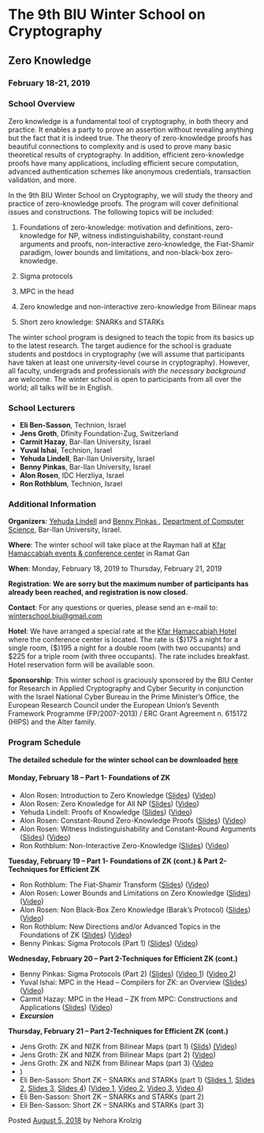 # The 9th BIU Winter School on Cryptography

## Zero Knowledge

### February 18-21, 2019

### **School Overview**

Zero knowledge is a fundamental tool of cryptography, in both theory and practice. It enables a party to prove an assertion without revealing anything but the fact that it is indeed true. The theory of zero-knowledge proofs has beautiful connections to complexity and is used to prove many basic theoretical results of cryptography. In addition, efficient zero-knowledge proofs have many applications, including efficient secure computation, advanced authentication schemes like anonymous credentials, transaction validation, and more.

In the 9th BIU Winter School on Cryptography, we will study the theory and practice of zero-knowledge proofs. The program will cover definitional issues and constructions. The following topics will be included:

1) Foundations of zero-knowledge: motivation and definitions, zero-knowledge for NP, witness indistinguishability, constant-round arguments and proofs, non-interactive zero-knowledge, the Fiat-Shamir paradigm, lower bounds and limitations, and non-black-box zero-knowledge.

2) Sigma protocols

3) MPC in the head

4) Zero knowledge and non-interactive zero-knowledge from Bilinear maps

5) Short zero knowledge: SNARKs and STARKs

The winter school program is designed to teach the topic from its basics up to the latest research. The target audience for the school is graduate students and postdocs in cryptography (we will assume that participants have taken at least one university-level course in cryptography). However, all faculty, undergrads and professionals *with the necessary background* are welcome. The winter school is open to participants from all over the world; all talks will be in English.

### **School Lecturers** 

+ **Eli Ben-Sasson**, Technion, Israel
+ **Jens Groth**, Dfinity Foundation-Zug, Switzerland
+ **Carmit Hazay**, Bar-Ilan University, Israel
+ **Yuval Ishai**, Technion, Israel
+ **Yehuda Lindell**, Bar-Ilan University, Israel
+ **Benny Pinkas**, Bar-Ilan University, Israel
+ **Alon Rosen**, IDC Herzliya, Israel
+ **Ron Rothblum**, Technion, Israel

### **Additional Information**

**Organizers**: [Yehuda Lindell](http://www.cs.biu.ac.il/~lindell) and [Benny Pinkas ](http://www.pinkas.net/), [Department of Computer Science](http://www.cs.biu.ac.il/en),  Bar-Ilan University, Israel.

**Where**: The winter school will take place at the Rayman hall at [Kfar Hamaccabiah events & conference center](http://www.kmc-hotel.co.il/?p=104) in Ramat Gan

**When**: Monday, February 18, 2019 to Thursday, February 21, 2019

**Registration**: **We are sorry but the maximum number of participants has already been reached, and registration is now closed.**

**Contact**: For any questions or queries, please send an e-mail to: [winterschool.biu@gmail.com](mailto:winterschool.biu@gmail.com)

**Hotel**: We have arranged a special rate at the [Kfar Hamaccabiah Hotel](http://www.kmc-hotel.co.il/) where the conference center is located. The rate is \{$}175 a night for a single room, \{$}195 a night for a double room (with two occupants) and \$225 for a triple room (with three occupants). The rate includes breakfast. Hotel reservation form will be available soon.

**Sponsorship**: This winter school is graciously sponsored by the BIU Center for Research in Applied Cryptography and Cyber Security in conjunction with the Israel National Cyber Bureau in the Prime Minister’s Office, the European Research Council under the European Union’s Seventh Framework Programme (FP/2007-2013) / ERC Grant Agreement n. 615172 (HIPS) and the Alter family.

### **Program Schedule**

**The detailed schedule for the winter school can be downloaded** [**here**](http://cyber.biu.ac.il/wp-content/uploads/2018/12/schedule_2019.pdf)

#### **Monday, February 18 – Part 1- Foundations of ZK**

+ Alon Rosen: Introduction to Zero Knowledge ([Slides](http://cyber.biu.ac.il/wp-content/uploads/2018/08/WS-19-1-ZK-intro.pdf)) ([Video](https://www.youtube.com/watch?v=6uGimDYZPMw))
+ Alon Rosen: Zero Knowledge for All NP ([Slides](http://cyber.biu.ac.il/wp-content/uploads/2018/08/WS-19-2-ZK-for-NP.pdf)) ([Video](https://www.youtube.com/watch?v=cQ-BI1WWzjU))
+ Yehuda Lindell: Proofs of Knowledge ([Slides](http://cyber.biu.ac.il/wp-content/uploads/2018/08/WS-19-3-ZKPOK_D1-5.pdf)) ([Video](https://www.youtube.com/watch?time_continue=1&v=RvGsjnoYRRg))
+ Alon Rosen: Constant-Round Zero-Knowledge Proofs ([Slides](http://cyber.biu.ac.il/wp-content/uploads/2018/08/WS-19-4-constant-round-ZK-for-NP.pdf)) ([Video](https://www.youtube.com/watch?v=cAI7Iw_bkZs))
+ Alon Rosen: Witness Indistinguishability and Constant-Round Arguments ([Slides](http://cyber.biu.ac.il/wp-content/uploads/2018/08/WS-19-5-WI-and-arguments-for-NP.pdf)) ([Video](https://www.youtube.com/watch?v=5O8ornUVgAQ))
+ Ron Rothblum: Non-Interactive Zero-Knowledge ([Slides](http://cyber.biu.ac.il/wp-content/uploads/2018/08/WS-19-6-NIZK.pdf)) ([Video](https://www.youtube.com/watch?v=dE0KJxxe3xI))

**Tuesday, February 19 – Part 1- Foundations of ZK (cont.) & Part 2-Techniques for Efficient ZK**

+ Ron Rothblum: The Fiat-Shamir Transform ([Slides](http://cyber.biu.ac.il/wp-content/uploads/2018/08/WS-19-7-_fiat_shamir_basic.pdf)) ([Video](https://www.youtube.com/watch?v=9cagVtYstyY))
+ Alon Rosen: Lower Bounds and Limitations on Zero Knowledge ([Slides](http://cyber.biu.ac.il/wp-content/uploads/2018/08/WS-19-8-ZK-lower-bounds-and-limitations.pdf)) ([Video](https://www.youtube.com/watch?v=OAPOzLfDqRg))
+ Alon Rosen: Non Black-Box Zero Knowledge (Barak’s Protocol) ([Slides](http://cyber.biu.ac.il/wp-content/uploads/2018/08/BIU-WS-19-9-non-black-box-ZK.pdf)) ([Video](https://www.youtube.com/watch?v=85gWcuo0jp4))
+ Ron Rothblum: New Directions and/or Advanced Topics in the Foundations of ZK ([Slides](http://cyber.biu.ac.il/wp-content/uploads/2018/08/WS-19-10-fiat_shamir_advanced.pdf)) ([Video](https://www.youtube.com/watch?v=yWq-_hiTgJw))
+ Benny Pinkas: Sigma Protocols (Part 1) ([Slides](http://cyber.biu.ac.il/wp-content/uploads/2018/08/WS-19-11-sigma-protocols-winter-school-2019.pdf)) ([Video](https://www.youtube.com/watch?v=XT1Pad0DM24))

**Wednesday, February 20 – Part 2-Techniques for Efficient ZK (cont.)**

+ Benny Pinkas: Sigma Protocols (Part 2) ([Slides](http://cyber.biu.ac.il/wp-content/uploads/2018/08/WS-19-11-sigma-protocols-winter-school-2019-1.pdf)) ([Video 1](https://www.youtube.com/watch?v=_tGDoys_w5c)) ([Video 2](https://www.youtube.com/watch?v=m-NW75E8JIE))
+ Yuval Ishai: MPC in the Head – Compilers for ZK: an Overview ([Slides](http://cyber.biu.ac.il/wp-content/uploads/2018/08/WS-19-12-Compilers_for_ZK.pdf)) ([Video](https://www.youtube.com/watch?v=nmYM40S0pbo))
+ Carmit Hazay: MPC in the Head – ZK from MPC: Constructions and Applications ([Slides](http://cyber.biu.ac.il/wp-content/uploads/2018/08/WS-19-13-ZK_from_MPC.pdf)) ([Video](https://www.youtube.com/watch?v=etI2rCojn-o))
+ ***Excursion***

**Thursday, February 21 – Part 2-Techniques for Efficient ZK (cont.)**

+ Jens Groth: ZK and NIZK from Bilinear Maps (part 1) ([Slids](https://cyber.biu.ac.il/wp-content/uploads/2019/02/BarIlan2019.pdf)) [(Video](https://www.youtube.com/watch?v=_mAKh7LFPOU))
+ Jens Groth: ZK and NIZK from Bilinear Maps (part 2) ([Video](https://www.youtube.com/watch?v=_bT7rq8aweQ))
+ Jens Groth: ZK and NIZK from Bilinear Maps (part 3) ([Video](https://www.youtube.com/watch?v=cmgGxWw2rP4)
+ )
+ Eli Ben-Sasson: Short ZK – SNARKs and STARKs (part 1) ([Slides 1](https://cyber.biu.ac.il/wp-content/uploads/2019/02/1-StarkDEX-BarIlan.pdf), [Slides 2](https://cyber.biu.ac.il/wp-content/uploads/2019/02/2-BarIlan_Feb_2019.pdf), [Slides 3](https://cyber.biu.ac.il/wp-content/uploads/2019/02/3-arithmetization_BarIlanFeb2019.pdf), [Slides 4](https://cyber.biu.ac.il/wp-content/uploads/2019/02/4-ICALP_2018_presentation_BarIlan_2019.pdf)) ([Video 1](https://www.youtube.com/watch?v=qrYPe8k3wjE), [Video 2](https://www.youtube.com/watch?v=7BQqb8S1FA8), [Video 3](https://www.youtube.com/watch?v=93e8HXtij3s), [Video 4](https://www.youtube.com/watch?v=mirxLJ3FQto))
+ Eli Ben-Sasson: Short ZK – SNARKs and STARKs (part 2)
+ Eli Ben-Sasson: Short ZK – SNARKs and STARKs (part 3)

Posted [August 5, 2018](https://cyber.biu.ac.il/event/the-9th-biu-winter-school-on-cryptography/) by Nehora Krolzig

